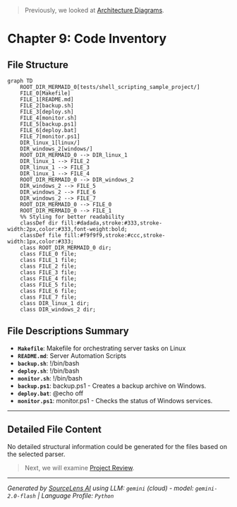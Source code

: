 > Previously, we looked at [Architecture Diagrams](08_diagrams.md).

# Chapter 9: Code Inventory
## File Structure
```mermaid
graph TD
    ROOT_DIR_MERMAID_0[tests/shell_scripting_sample_project/]
    FILE_0[Makefile]
    FILE_1[README.md]
    FILE_2[backup.sh]
    FILE_3[deploy.sh]
    FILE_4[monitor.sh]
    FILE_5[backup.ps1]
    FILE_6[deploy.bat]
    FILE_7[monitor.ps1]
    DIR_linux_1[linux/]
    DIR_windows_2[windows/]
    ROOT_DIR_MERMAID_0 --> DIR_linux_1
    DIR_linux_1 --> FILE_2
    DIR_linux_1 --> FILE_3
    DIR_linux_1 --> FILE_4
    ROOT_DIR_MERMAID_0 --> DIR_windows_2
    DIR_windows_2 --> FILE_5
    DIR_windows_2 --> FILE_6
    DIR_windows_2 --> FILE_7
    ROOT_DIR_MERMAID_0 --> FILE_0
    ROOT_DIR_MERMAID_0 --> FILE_1
    %% Styling for better readability
    classDef dir fill:#dadada,stroke:#333,stroke-width:2px,color:#333,font-weight:bold;
    classDef file fill:#f9f9f9,stroke:#ccc,stroke-width:1px,color:#333;
    class ROOT_DIR_MERMAID_0 dir;
    class FILE_0 file;
    class FILE_1 file;
    class FILE_2 file;
    class FILE_3 file;
    class FILE_4 file;
    class FILE_5 file;
    class FILE_6 file;
    class FILE_7 file;
    class DIR_linux_1 dir;
    class DIR_windows_2 dir;
```
## File Descriptions Summary
*   **`Makefile`**: Makefile for orchestrating server tasks on Linux
*   **`README.md`**: Server Automation Scripts
*   **`backup.sh`**: !/bin/bash
*   **`deploy.sh`**: !/bin/bash
*   **`monitor.sh`**: !/bin/bash
*   **`backup.ps1`**: backup.ps1 - Creates a backup archive on Windows.
*   **`deploy.bat`**: @echo off
*   **`monitor.ps1`**: monitor.ps1 - Checks the status of Windows services.
---
## Detailed File Content
No detailed structural information could be generated for the files based on the selected parser.

> Next, we will examine [Project Review](10_project_review.md).


---

*Generated by [SourceLens AI](https://github.com/openXFlow/sourceLensAI) using LLM: `gemini` (cloud) - model: `gemini-2.0-flash` | Language Profile: `Python`*